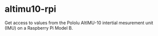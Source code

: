 altimu10-rpi
============

Get access to values from the Pololu AltIMU-10 intertial mesurement unit (IMU) on a Raspberry Pi Model B.
